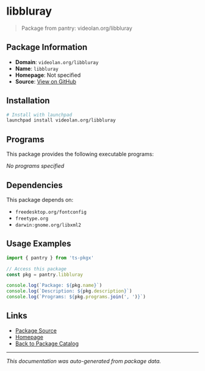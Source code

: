 # libbluray

> Package from pantry: videolan.org/libbluray

## Package Information

- **Domain**: `videolan.org/libbluray`
- **Name**: `libbluray`
- **Homepage**: Not specified
- **Source**: [View on GitHub](https://github.com/pkgxdev/pantry/tree/main/projects/videolan.org/libbluray/package.yml)

## Installation

```bash
# Install with launchpad
launchpad install videolan.org/libbluray
```

## Programs

This package provides the following executable programs:

*No programs specified*

## Dependencies

This package depends on:

- `freedesktop.org/fontconfig`
- `freetype.org`
- `darwin:gnome.org/libxml2`

## Usage Examples

```typescript
import { pantry } from 'ts-pkgx'

// Access this package
const pkg = pantry.libbluray

console.log(`Package: ${pkg.name}`)
console.log(`Description: ${pkg.description}`)
console.log(`Programs: ${pkg.programs.join(', ')}`)
```

## Links

- [Package Source](https://github.com/pkgxdev/pantry/tree/main/projects/videolan.org/libbluray/package.yml)
- [Homepage](#)
- [Back to Package Catalog](../../../package-catalog.md)

---

*This documentation was auto-generated from package data.*
